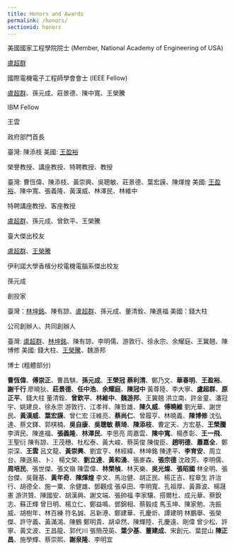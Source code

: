 ```yaml
---
title: Honors and Awards
permalink: /honors/
sectionid: honors
---
```

美國國家工程學院院士 (Member, National Academy of Engineering of USA)

[盧超群](/classmates/盧超群/)

國際電機電子工程師學會會士 (IEEE Fellow)

[盧超群](/classmates/盧超群/)、孫元成、莊景德、陳中寬、王榮騰

IBM Fellow

王雲

政府部門首長

臺灣: 陳添枝
美國: [王盈裕](/classmates/王盈裕/)

榮譽教授、講座教授、特聘教授、教授

臺灣: 曹恆偉、陳添枝、黃崇興、吳聰敏、莊景德、葉宏謨、陳煇煌
美國: [王盈裕](/classmates/王盈裕/)、陳中寬、張義隆、黃漢威、林澤民、林維中

特聘講座教授、客座教授

[盧超群](/classmates/盧超群/)、孫元成、曾欽平、王榮騰

臺大傑出校友

[盧超群](/classmates/盧超群/)、[王榮騰](/classmates/王榮騰/)

伊利諾大學香檳分校電機電腦系傑出校友

孫元成

創投家

臺灣：[林坤銘](/classmates/林坤銘/)、陳有諒、[盧超群](/classmates/盧超群/)、孫元成、董清銓、陳進福
美國：錢大柱

公司創辦人、共同創辦人

臺灣: [盧超群](/classmates/盧超群/)、[林坤銘](/classmates/林坤銘/)、陳有諒、李明儒、游敦行、徐永宗、余耀庭、王冀翹、陳博修
美國: 錢大柱、[王榮騰](/classmates/王榮騰/)、魏游邦

博士 (粗體部分)

**曹恆偉**、**傅崇正**、曹昌騏、**孫元成**、**王榮冠**
**蔡利清**、鄭乃文、**華春明**、**王盈裕**、**謝千行**
廖曉狄、**莊景德**、**任中浩**、**余耀庭**、**陳冠中**
黃尊陸、李大寧、**盧超群**、**原正平**、錢大柱
董清銓、**曾欽平**、**林維中**、**魏游邦**、王冀翹
洪立南、許金童、潘冠宇、姚建良、徐永宗
游敦行、江孝祥、陳哲雄、**陳久威**、**傅曉維**
劉光華、謝世民、**黃漢威**、**葉宏謨**、曾仁宏
汪維亮、**蔡尚仁**、曾履亨、林曉義、**陳博修**
沈弘達、蔡文鐸、郭棋楠、**吳自康**、**吳聰敏**
**蔡琦**、**陳添枝**、曹定天、方宏基、**王榮騰**
李濟民、陳進福、**張義隆**、**林澤民**、李思亮
周嘉雲、**陳中寬**、楊彥彰、**王一飛**、王聖衍
陳有諒、王茂穗、杜松泰、黃大峻、蔡英俊
陳俊臣、**趙明德**、**蕭嘉全**、鄭崇深、**王雲**
呂文龍、**黃崇興**、劉宜亨、林經緯、林坤銘
陳達平、**李育安**、周立台、陳遜易、卜冫
楊文榮、**劉立達**、**黃和湧**、張麥森、**張宗德**
沈政芳、李明儒、**周培民**、張世傑、張文嶺
陳雲偉、**林榮楨**、林天樂、**吳光燦**、**張昭國**
林全明、張台傑、吳聲基、**黃年奇**、**陳煇煌**
李文、馬治健、胡正民、楊正吉、程章生
許治行、胡德全、施一粟、余健雄、鄧觀成
張卓田、李明寬、孔祖厚、黃壽波、楊晟憲
游洪贊、陳國安、胡漢興、謝文端、張帥福
李家驤、搭爾杜、成元華、蔡銳志、蘇正輝
曾日明、楊立仁、鄭益鳴、鄧錦相、蔡毅成
馬玉坤、陳家勉、冼振威、胡樹年、林百練
符名誠、呂新港、鄭建華、孔慶炘、譚建明
林鵬舉、張榮傑、許守義、黃滿鴻、陳鶴
鄭明貴、胡卓然、陳輝陸、孔慶遠、剛偉
曾少松、許寧、黃文波、王昌龍、郭代川
張簡茂英、**葉少基**、**董建成**、宋創元、葉昆山
**陳正昌**、施學輝、蔡崇熙、**謝泉隆**、李明宜
